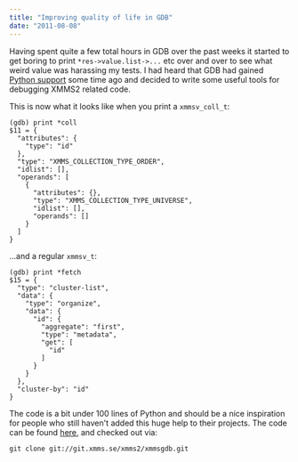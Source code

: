 ```yaml
---
title: "Improving quality of life in GDB"
date: "2011-08-08"
---
```


Having spent quite a few total hours in GDB over the past weeks it started to get boring to print `*res->value.list->...` etc over and over to see what weird value was harassing my tests. I had heard that GDB had gained [Python support][2] some time ago and decided to write some useful tools for debugging XMMS2 related code.

This is now what it looks like when you print a `xmmsv_coll_t`:

```none
(gdb) print *coll
$11 = {
  "attributes": {
    "type": "id"
  }, 
  "type": "XMMS_COLLECTION_TYPE_ORDER", 
  "idlist": [], 
  "operands": [
    {
      "attributes": {}, 
      "type": "XMMS_COLLECTION_TYPE_UNIVERSE", 
      "idlist": [], 
      "operands": []
    }
  ]
}
```

...and a regular `xmmsv_t`:

```none
(gdb) print *fetch
$15 = {
  "type": "cluster-list", 
  "data": {
    "type": "organize", 
    "data": {
      "id": {
        "aggregate": "first", 
        "type": "metadata", 
        "get": [
          "id"
        ]
      }
    }
  }, 
  "cluster-by": "id"
}
```

The code is a bit under 100 lines of Python and should be a nice inspiration for people who still haven't added this huge help to their projects. The code can be found [here][1], and checked out via:

```none
git clone git://git.xmms.se/xmms2/xmmsgdb.git
```

[1]: http://git.xmms.se/xmms2/xmmsgdb/
[2]: https://web.archive.org/web/20190115182810/https://sourceware.org/gdb/onlinedocs/gdb/Writing-a-Pretty_002dPrinter.html